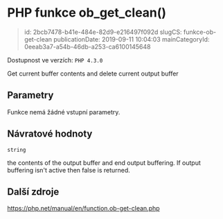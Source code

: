 PHP funkce ob_get_clean()
================================

> id: 2bcb7478-b41e-484e-82d9-e216497f092d
> slugCS: funkce-ob-get-clean
> publicationDate: 2019-09-11 10:04:03
> mainCategoryId: 0eeab3a7-a54b-46db-a253-ca6100145648

Dostupnost ve verzích: `PHP 4.3.0`

Get current buffer contents and delete current output buffer


Parametry
--------------

Funkce nemá žádné vstupní parametry.

Návratové hodnoty
----------------

`string`

the contents of the output buffer and end output buffering.
If output buffering isn't active then false is returned.

Další zdroje
------------

https://php.net/manual/en/function.ob-get-clean.php
